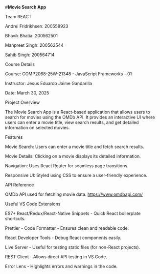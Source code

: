 #**Movie Search App**

Team REACT

Andrei Fridrikhsen: 200558923

Bhavik Bhatia: 200562501

Manpreet Singh: 200562544

Sahib Singh: 200564714

Course Details

Course: COMP2068-25W-21348 - JavaScript Frameworks - 01

Instructor: Jesus Eduardo Jaime Gandarilla

Date: March 30, 2025

Project Overview

The Movie Search App is a React-based application that allows users to search for movies using the OMDb API. It provides an interactive UI where users can enter a movie title, view search results, and get detailed information on selected movies.

Features

Movie Search: Users can enter a movie title and fetch search results.

Movie Details: Clicking on a movie displays its detailed information.

Navigation: Uses React Router for seamless page transitions.

Responsive UI: Styled using CSS to ensure a user-friendly experience.

API Reference

OMDb API used for fetching movie data.
https://www.omdbapi.com/

Useful VS Code Extensions

ES7+ React/Redux/React-Native Snippets - Quick React boilerplate shortcuts.

Prettier - Code Formatter - Ensures clean and readable code.

React Developer Tools - Debug React components easily.

Live Server - Useful for testing static files (for non-React projects).

REST Client - Allows direct API testing in VS Code.

Error Lens - Highlights errors and warnings in the code.
